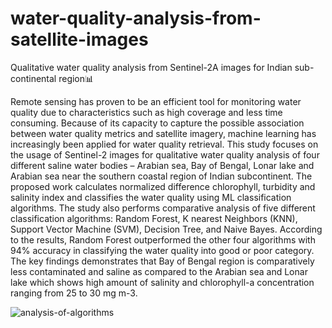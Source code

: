 # water-quality-analysis-from-satellite-images
Qualitative water quality analysis from Sentinel-2A images for Indian sub-continental region📊

Remote sensing has proven to be an efficient tool for monitoring water quality due to characteristics such as high coverage and less time consuming. Because of its capacity to capture the possible association between water quality metrics and satellite imagery, machine learning has increasingly been applied for water quality retrieval. This study focuses on the usage of Sentinel-2 images for qualitative water quality analysis of four different saline water bodies – Arabian sea, Bay of Bengal, Lonar lake and Arabian sea near the southern coastal region of Indian subcontinent. The proposed work calculates normalized difference chlorophyll, turbidity and salinity index and classifies the water quality using ML classification algorithms. The study also performs comparative analysis of five different classification algorithms: Random Forest, K nearest Neighbors (KNN), Support Vector Machine (SVM), Decision Tree, and Naive Bayes. According to the results, Random Forest outperformed the other four algorithms with 94% accuracy in classifying the water quality into good or poor category. The key findings demonstrates that Bay of Bengal region is comparatively less contaminated and saline as compared to the Arabian sea and Lonar lake which shows high amount of salinity and chlorophyll-a concentration ranging from 25 to 30 mg m-3.

![analysis-of-algorithms](https://github.com/sejal-pardesi/water-quality-analysis-from-satellite-images/assets/41251290/5db2cbb7-f689-474c-b103-520e702b4722)
